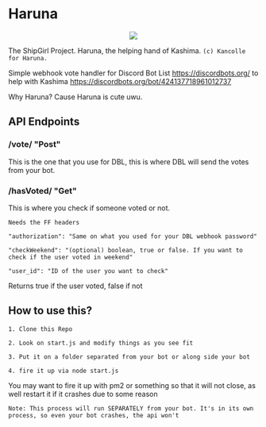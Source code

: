 # Haruna
<p align="center">
  <img src="https://vignette.wikia.nocookie.net/kancolle/images/1/1a/Haruna_Kai_Ni_Summer_Full.png/revision/latest?cb=20160801085517">
</p>

The ShipGirl Project. Haruna, the helping hand of Kashima. ``(c) Kancolle for Haruna.``

Simple webhook vote handler for Discord Bot List https://discordbots.org/ to help with Kashima https://discordbots.org/bot/424137718961012737

Why Haruna? Cause Haruna is cute uwu.

## API Endpoints
### /vote/ "Post"
This is the one that you use for DBL, this is where DBL will send the votes from your bot.

### /hasVoted/ "Get"
This is where you check if someone voted or not.

`Needs the FF headers`

`"authorization": "Same on what you used for your DBL webhook password"`

`"checkWeekend": "(optional) boolean, true or false. If you want to check if the user voted in weekend"`

`"user_id": "ID of the user you want to check"`

Returns true if the user voted, false if not

## How to use this?
`1. Clone this Repo`

`2. Look on start.js and modify things as you see fit`

`3. Put it on a folder separated from your bot or along side your bot`

`4. fire it up via node start.js`

You may want to fire it up with pm2 or something so that it will not close, as well restart it if it crashes due to some reason

`Note: This process will run SEPARATELY from your bot. It's in its own process, so even your bot crashes, the api won't`
